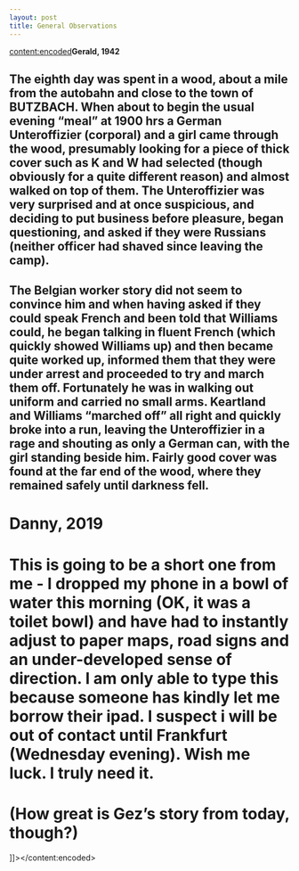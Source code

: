 ```yaml
---
layout: post
title: General Observations
---
```

<content:encoded><![CDATA[&nbsp;<h2 style="white-space:pre-wrap;"><strong>Gerald, 1942</strong></h2><h2 style="white-space:pre-wrap;">The eighth day was spent in a wood, about a mile from the autobahn and close to the town of BUTZBACH. When about to begin the usual evening “meal” at 1900 hrs a German Unteroffizier (corporal) and a girl came through the wood, presumably looking for a piece of thick cover such as K and W had selected (though obviously for a quite different reason) and almost walked on top of them. The Unteroffizier was very surprised and at once suspicious, and deciding to put business before pleasure, began questioning, and asked if they were Russians (neither officer had shaved since leaving the camp). </h2><h2 style="white-space:pre-wrap;">The Belgian worker story did not seem to convince him and when having asked if they could speak French and been told that Williams could, he began talking in fluent French (which quickly showed Williams up) and then became quite worked up, informed them that they were under arrest and proceeded to try and march them off. Fortunately he was in walking out uniform and carried no small arms. Keartland and Williams “marched off” all right and quickly broke into a run, leaving the Unteroffizier in a rage and shouting as only a German can, with the girl standing beside him. Fairly good cover was found at the far end of the wood, where they remained safely until darkness fell.</h2><h1 style="white-space:pre-wrap;"><strong>Danny, 2019</strong></h1><h1 style="white-space:pre-wrap;">This is going to be a short one from me - I dropped my phone in a bowl of water this morning (OK, it was a toilet bowl) and have had to instantly adjust to paper maps, road signs and an under-developed sense of direction. I am only able to type this because someone has kindly let me borrow their ipad. I suspect i will be out of contact until Frankfurt (Wednesday evening). Wish me luck. I truly need it.</h1><h1 style="white-space:pre-wrap;">(How great is Gez’s story from today, though?) </h1>]]></content:encoded>